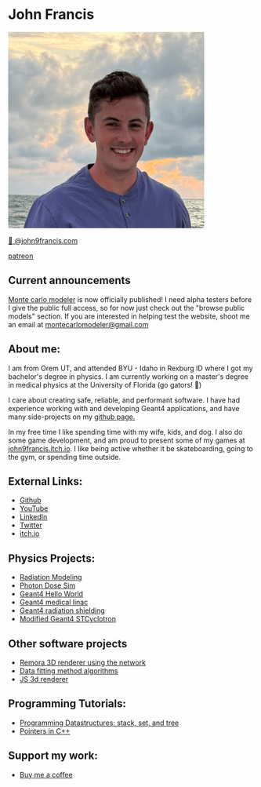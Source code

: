 # John Francis

<!-- ![Profile picture](docs/assets/profile.png) -->

<img src="./docs/assets/profile.png" width="400px">

[🦋 @john9francis.com](https://bsky.app/profile/john9francis.com)

[patreon](https://patreon.com/john9francis?utm_medium=unknown&utm_source=join_link&utm_campaign=creatorshare_creator&utm_content=copyLink)

## Current announcements
[Monte carlo modeler](https://montecarlomodeler.com) is now officially published! I need alpha testers before I give the public full access, so for now just check out the "browse public models" section. If you are interested in helping test the website, shoot me an email at montecarlomodeler@gmail.com

## About me:
I am from Orem UT, and attended BYU - Idaho in Rexburg ID where I got my bachelor's degree in physics. I am currently working on a master's degree in medical physics at the University of Florida (go gators! 🦎)

I care about creating safe, reliable, and performant software. I have had experience working with and developing Geant4 applications, and have many side-projects on my [github page.](https://github.com/john9francis)

In my free time I like spending time with my wife, kids, and dog. I also do some game development, and am proud to present some of my games at [john9francis.itch.io](https://john9francis.itch.io/). I like being active whether it be skateboarding, going to the gym, or spending time outside. 

## External Links:
* [Github](https://github.com/john9francis/)
* [YouTube](https://www.youtube.com/channel/UCDJQomy5ICn2fkJWiCm9Dig)
* [LinkedIn](https://www.linkedin.com/in/john-francis-472a4513a/)
* [Twitter](https://twitter.com/john9francis)
* [itch.io](https://john9francis.itch.io/)

## Physics Projects:
* [Radiation Modeling](https://john9francis.github.io/radiation-modeling/)
* [Photon Dose Sim](https://github.com/john9francis/photon-dose-sim)
* [Geant4 Hello World](https://github.com/john9francis/G4-Hello-World)
* [Geant4 medical linac](https://github.com/john9francis/g4-medical-linac)
* [Geant4 radiation shielding](https://github.com/john9francis/radiation-shielding)
* [Modified Geant4 STCyclotron](https://github.com/john9francis/modified-G4STCyclotron)

## Other software projects
* [Remora 3D renderer using the network](https://github.com/remora-3d-graphics)
* [Data fitting method algorithms](https://github.com/john9francis/fitting-methods)
* [JS 3d renderer](https://john9francis.github.io/js-3d-renderer/)

## Programming Tutorials:
* [Programming Datastructures: stack, set, and tree](https://john9francis.github.io/datastructures/)
* [Pointers in C++](https://john9francis.github.io/pointers/)

## Support my work:
* [Buy me a coffee](https://ko-fi.com/john9francis)
